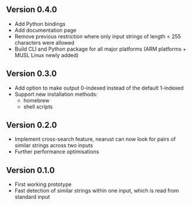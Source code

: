 ## Version 0.4.0

- Add Python bindings
- Add documentation page
- Remove previous restriction where only input strings of length < 255
  characters were allowed
- Build CLI and Python package for all major platforms (ARM platforms + MUSL
  Linux newly added)

## Version 0.3.0

- Add option to make output 0-indexed instead of the default 1-indexed
- Support new installation methods:
  - homebrew
  - shell scripts

## Version 0.2.0

- Implement cross-search feature, nearust can now look for pairs of similar
  strings across two inputs
- Further performance optimisations

## Version 0.1.0

- First working prototype
- Fast detection of similar strings within one input, which is read from
  standard input
